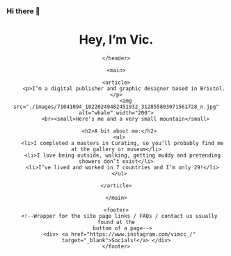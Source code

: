 ### Hi there 👋

<!--
**vicmccusker/vicmccusker** is a ✨ _special_ ✨ repository because its `README.md` (this file) appears on your GitHub profile.

Here are some ideas to get you started:

- 🔭 I’m currently working on ...
- 🌱 I’m currently learning ...
- 👯 I’m looking to collaborate on ...
- 🤔 I’m looking for help with ...
- 💬 Ask me about ...
- 📫 How to reach me: ...
- 😄 Pronouns: ...
- ⚡ Fun fact: ...
-->

<!DOCTYPE html>
<html>
  <head>
    <title>Victoria McCusker</title>
  </head>

  <body>
    <header>
      <h1>Hey, I’m Vic.</h1>
  
    </header>

    <main>

    <article>
         <p>I’m a digital publisher and graphic designer based in Bristol.</p>
          <img src="./images/71041094_10220249482451932_312855803071561728_n.jpg" alt="whale" width="200">
          <br><small>Here's me and a very small mountain</small>

      <h2>A bit about me:</h2>
      <ul>
        <li>I completed a masters in Curating, so you’ll probably find me at the gallery or museum</li>
        <li>I love being outside, walking, getting muddy and pretending showers don’t exist</li>
        <li>I’ve lived and worked in 7 countries and I’m only 29!</li>
      </ul>
      
    </article>

    </main>

    <footer>
      <!--Wrapper for the site page links / FAQs / contact us usually found at the
        bottom of a page-->
      <div> <a href="https://www.instagram.com/vimcc_/" target="_blank">Socials!</a> </div>
    </footer>
  </body>
</html>
